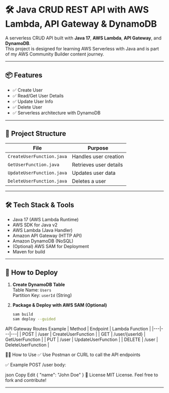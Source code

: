 # 🛠️ Java CRUD REST API with AWS Lambda, API Gateway & DynamoDB

A serverless CRUD API built with **Java 17**, **AWS Lambda**, **API Gateway**, and **DynamoDB**.  
This project is designed for learning AWS Serverless with Java and is part of my AWS Community Builder content journey.

---

## 📦 Features
- ✅ Create User
- ✅ Read/Get User Details
- ✅ Update User Info
- ✅ Delete User
- ✅ Serverless architecture with DynamoDB

---

## 📝 Project Structure

| File | Purpose |
|---|---|
| `CreateUserFunction.java` | Handles user creation |
| `GetUserFunction.java` | Retrieves user details |
| `UpdateUserFunction.java` | Updates user data |
| `DeleteUserFunction.java` | Deletes a user |

---

## 🛠️ Tech Stack & Tools
- Java 17 (AWS Lambda Runtime)
- AWS SDK for Java v2
- AWS Lambda (Java Handler)
- Amazon API Gateway (HTTP API)
- Amazon DynamoDB (NoSQL)
- (Optional) AWS SAM for Deployment
- Maven for build

---

## 🚀 How to Deploy
1. **Create DynamoDB Table**  
   Table Name: `Users`  
   Partition Key: `userId` (String)

2. **Package & Deploy with AWS SAM (Optional)**  
   ```bash
   sam build
   sam deploy --guided
API Gateway Routes Example
| Method | Endpoint | Lambda Function |
|---|---|---|
| POST | /user | CreateUserFunction |
| GET | /user/{userId} | GetUserFunction |
| PUT | /user | UpdateUserFunction |
| DELETE | /user | DeleteUserFunction |

🧑‍💻 How to Use
✅ Use Postman or CURL to call the API endpoints

✅ Example POST /user body:

json
Copy
Edit
{
  "name": "John Doe"
}
📖 License
MIT License.
Feel free to fork and contribute!


---
